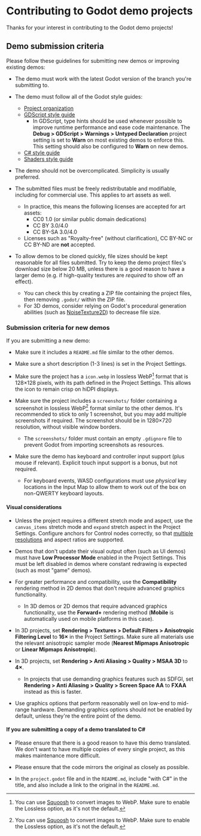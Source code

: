 # Contributing to Godot demo projects

Thanks for your interest in contributing to the Godot demo projects!

## Demo submission criteria

Please follow these guidelines for submitting new demos or improving existing demos:

- The demo must work with the latest Godot version of the branch you're submitting to.

- The demo must follow all of the Godot style guides:
  - [Project organization](https://docs.godotengine.org/en/stable/tutorials/best_practices/project_organization.html)
  - [GDScript style guide](https://docs.godotengine.org/en/stable/tutorials/scripting/gdscript/gdscript_styleguide.html)
    - In GDScript, type hints should be used whenever possible to improve runtime performance
    and ease code maintenance. The **Debug > GDScript > Warnings > Untyped Declaration**
    project setting is set to **Warn** on most existing demos to enforce this.
    This setting should also be configured to **Warn** on new demos.
  - [C# style guide](https://docs.godotengine.org/en/stable/tutorials/scripting/c_sharp/c_sharp_style_guide.html)
  - [Shaders style guide](https://docs.godotengine.org/en/stable/tutorials/shaders/shaders_style_guide.html)

- The demo should not be overcomplicated. Simplicity is usually preferred.

- The submitted files must be freely redistributable and modifiable,
  including for commercial use. This applies to art assets as well.
  - In practice, this means the following licenses are accepted for art assets:
    - CC0 1.0 (or similar public domain dedications)
    - CC BY 3.0/4.0
    - CC BY-SA 3.0/4.0
  - Licenses such as "Royalty-free" (without clarification), CC BY-NC or
    CC BY-ND are **not** accepted.

- To allow demos to be cloned quickly, file sizes should be kept reasonable for
  all files submitted. Try to keep the demo project files's download size below
  20 MB, unless there is a good reason to have a larger demo (e.g. if
  high-quality textures are *required* to show off an effect).
  - You can check this by creating a ZIP file containing the project files,
    then removing `.godot/` within the ZIP file.
  - For 3D demos, consider relying on Godot's procedural generation abilities
    (such as [NoiseTexture2D](https://docs.godotengine.org/en/stable/classes/class_noisetexture2d.html))
    to decrease file size.

### Submission criteria for new demos

If you are submitting a new demo:

- Make sure it includes a `README.md` file similar to the other demos.

- Make sure a short description (1-3 lines) is set in the Project Settings.

- Make sure the project has a `icon.webp` in lossless WebP[^1] format that is
  128×128 pixels, with its path defined in the Project Settings. This allows the
  icon to remain crisp on hiDPI displays.

- Make sure the project includes a `screenshots/` folder containing a screenshot in
  lossless WebP[^1] format similar to the other demos. It's recommended to stick to
  only 1 screenshot, but you may add multiple screenshots if required. The
  screenshot should be in 1280×720 resolution, without visible window borders.
  - The `screenshots/` folder must contain an empty `.gdignore` file to prevent
    Godot from importing screenshots as resources.

- Make sure the demo has keyboard and controller input support (plus mouse if
  relevant). Explicit touch input support is a bonus, but not required.
  - For keyboard events, WASD configurations must use *physical* key locations
    in the Input Map to allow them to work out of the box on non-QWERTY keyboard
    layouts.

#### Visual considerations

- Unless the project requires a different stretch mode and aspect, use the
  `canvas_items` stretch mode and `expand` stretch aspect in the Project
  Settings. Configure anchors for Control nodes correctly, so that
  [multiple resolutions](https://docs.godotengine.org/en/stable/tutorials/rendering/multiple_resolutions.html)
  and aspect ratios are supported.

- Demos that don't update their visual output often (such as UI demos) must have
  **Low Processor Mode** enabled in the Project Settings. This must be left
  disabled in demos where constant redrawing is expected (such as most "game"
  demos).

- For greater performance and compatibility, use the **Compatibility** rendering
  method in 2D demos that don't require advanced graphics functionality.
  - In 3D demos or 2D demos that require advanced graphics functionality, use
    the **Forward+** rendering method (**Mobile** is automatically used on
    mobile platforms in this case).

- In 3D projects, set **Rendering > Textures > Default Filters > Anisotropic Filtering Level**
   to **16×** in the Project Settings. Make sure all materials use the relevant
   anisotropic sampler mode (**Nearest Mipmaps Anisotropic** or **Linear Mipmaps Anisotropic**).
- In 3D projects, set **Rendering > Anti Aliasing > Quality > MSAA 3D** to **4×**.
  - In projects that use demanding graphics features such as SDFGI, set
  **Rendering > Anti Aliasing > Quality > Screen Space AA** to **FXAA** instead
  as this is faster.
- Use graphics options that perform reasonably well on low-end to mid-range
  hardware. Demanding graphics options should not be enabled by default, unless
  they're the entire point of the demo.

#### If you are submitting a copy of a demo translated to C#

- Please ensure that there is a good reason to have this demo translated. We
  don't want to have multiple copies of every single project, as this makes
  maintenance more difficult.

- Please ensure that the code mirrors the original as closely as possible.

- In the `project.godot` file and in the `README.md`, include "with C#" in
  the title, and also include a link to the original in the `README.md`.

[^1]: You can use [Squoosh](https://squoosh.app/) to convert images to WebP.
Make sure to enable the Lossless option, as it's not the default.
